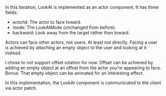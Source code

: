 In this iteration, LookAt is implemented as an actor component. It has three fields:
- actorId: The actor to face toward.
- mode: The LookAtMode (unchanged from before).
- backward: Look away from the target rather than toward.

Actors can face other actors, not users. At least not directly. Facing a user is achieved by attaching an empty object to the user and looking at it instead.

I chose to not support offset rotation for now. Offset can be achieved by adding an empty object at an offset from the actor you're appearing to face. Bonus: That empty object can be animated for an interesting effect.

In this implementation, the LookAt component is communicated to the client via actor patch.
